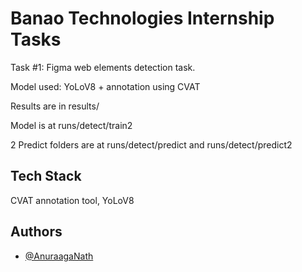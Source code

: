 
# Banao Technologies Internship Tasks

Task #1: Figma web elements detection task.

Model used: YoLoV8 + annotation using CVAT

Results are in results/

Model is at runs/detect/train2

2 Predict folders are at runs/detect/predict and runs/detect/predict2








## Tech Stack

CVAT annotation tool, YoLoV8

## Authors

- [@AnuraagaNath](https://www.github.com/AnuraagaNath)

